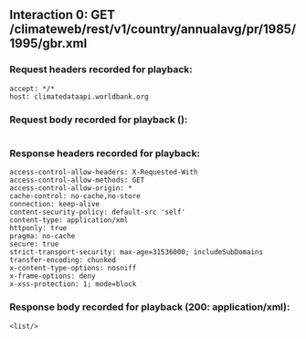 ## Interaction 0: GET /climateweb/rest/v1/country/annualavg/pr/1985/1995/gbr.xml

### Request headers recorded for playback:

```
accept: */*
host: climatedataapi.worldbank.org
```

### Request body recorded for playback ():

```

```

### Response headers recorded for playback:

```
access-control-allow-headers: X-Requested-With
access-control-allow-methods: GET
access-control-allow-origin: *
cache-control: no-cache,no-store
connection: keep-alive
content-security-policy: default-src 'self'
content-type: application/xml
httponly: true
pragma: no-cache
secure: true
strict-transport-security: max-age=31536000; includeSubDomains
transfer-encoding: chunked
x-content-type-options: nosniff
x-frame-options: deny
x-xss-protection: 1; mode=block
```

### Response body recorded for playback (200: application/xml):

```
<list/>
```

